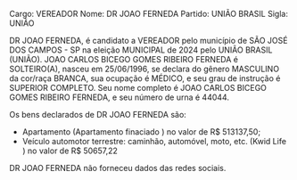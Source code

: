 Cargo: VEREADOR
Nome: DR JOAO FERNEDA
Partido: UNIÃO BRASIL
Sigla: UNIÃO

DR JOAO FERNEDA, é candidato a VEREADOR pelo município de SÃO JOSÉ DOS CAMPOS - SP na eleição MUNICIPAL de 2024 pelo UNIÃO BRASIL (UNIÃO).
JOAO CARLOS BICEGO GOMES RIBEIRO FERNEDA é SOLTEIRO(A), nasceu em 25/06/1996, se declara do gênero MASCULINO da cor/raça BRANCA, sua ocupação é MÉDICO, e seu grau de instrução é SUPERIOR COMPLETO.
Seu nome completo é JOAO CARLOS BICEGO GOMES RIBEIRO FERNEDA, e seu número de urna é 44044.

Os bens declarados de DR JOAO FERNEDA são: 
- Apartamento (Apartamento finaciado ) no valor de R$ 513137,50;
- Veículo automotor terrestre: caminhão, automóvel, moto, etc. (Kwid Life ) no valor de R$ 50657,22

DR JOAO FERNEDA não forneceu dados das redes sociais.